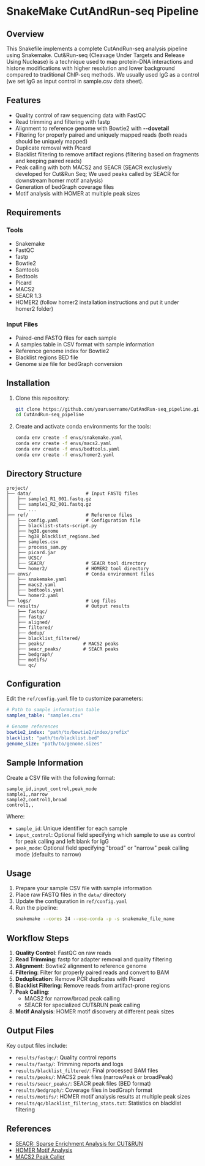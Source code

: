 # SnakeMake CutAndRun-seq Pipeline

## Overview

This Snakefile implements a complete CutAndRun-seq analysis pipeline using Snakemake. Cut&Run-seq (Cleavage Under Targets and Release Using Nuclease) is a technique used to map protein-DNA interactions and histone modifications with higher resolution and lower background compared to traditional ChIP-seq methods. We usually used IgG as a control (we set IgG as input control in sample.csv data sheet).

## Features

- Quality control of raw sequencing data with FastQC
- Read trimming and filtering with fastp
- Alignment to reference genome with Bowtie2 with **--dovetail**
- Filtering for properly paired and uniquely mapped reads (both reads should be uniquely mapped) 
- Duplicate removal with Picard
- Blacklist filtering to remove artifact regions (filtering based on fragments and keeping paired reads)
- Peak calling with both MACS2 and SEACR (SEACR exclusively developed for Cut&Run Seq; We used peaks called by SEACR for downstream homer motif analysis)
- Generation of bedGraph coverage files
- Motif analysis with HOMER at multiple peak sizes

## Requirements

### Tools
- Snakemake
- FastQC
- fastp
- Bowtie2
- Samtools
- Bedtools
- Picard
- MACS2
- SEACR 1.3
- HOMER2 (follow homer2 installation instructions and put it under homer2 folder)

### Input Files
- Paired-end FASTQ files for each sample
- A samples table in CSV format with sample information
- Reference genome index for Bowtie2
- Blacklist regions BED file
- Genome size file for bedGraph conversion

## Installation

1. Clone this repository:
   ```bash
   git clone https://github.com/yourusername/CutAndRun-seq_pipeline.git
   cd CutAndRun-seq_pipeline
   ```

2. Create and activate conda environments for the tools:
   ```bash
   conda env create -f envs/snakemake.yaml
   conda env create -f envs/macs2.yaml
   conda env create -f envs/bedtools.yaml
   conda env create -f envs/homer2.yaml
   ```

## Directory Structure

```
project/
├── data/                    # Input FASTQ files
│   ├── sample1_R1_001.fastq.gz
│   ├── sample1_R2_001.fastq.gz
│   └── ...
├── ref/                     # Reference files
│   ├── config.yaml          # Configuration file
│   ├── blacklist-stats-script.py
│   ├── hg38.genome
│   ├── hg38_blacklist_regions.bed
│   ├── samples.csv
│   ├── process_sam.py
│   ├── picard.jar
│   ├── UCSC/
│   ├── SEACR/               # SEACR tool directory
│   └── homer2/              # HOMER2 tool directory
├── envs/                    # Conda environment files
│   ├── snakemake.yaml                 
│   ├── macs2.yaml
│   ├── bedtools.yaml
│   └── homer2.yaml
├── logs/                    # Log files
└── results/                 # Output results
    ├── fastqc/
    ├── fastp/
    ├── aligned/
    ├── filtered/
    ├── dedup/
    ├── blacklist_filtered/
    ├── peaks/              # MACS2 peaks
    ├── seacr_peaks/        # SEACR peaks
    ├── bedgraph/
    ├── motifs/
    └── qc/
```

## Configuration

Edit the `ref/config.yaml` file to customize parameters:

```yaml
# Path to sample information table
samples_table: "samples.csv"

# Genome references
bowtie2_index: "path/to/bowtie2/index/prefix"
blacklist: "path/to/blacklist.bed"
genome_size: "path/to/genome.sizes"
```

## Sample Information

Create a CSV file with the following format:

```csv
sample_id,input_control,peak_mode
sample1,,narrow
sample2,control1,broad
control1,,
```

Where:
- `sample_id`: Unique identifier for each sample
- `input_control`: Optional field specifying which sample to use as control for peak calling and left blank for IgG
- `peak_mode`: Optional field specifying "broad" or "narrow" peak calling mode (defaults to narrow)

## Usage

1. Prepare your sample CSV file with sample information
2. Place raw FASTQ files in the `data/` directory
3. Update the configuration in `ref/config.yaml`
4. Run the pipeline:
   ```bash
   snakemake --cores 24 --use-conda -p -s snakemake_file_name
   ```

## Workflow Steps

1. **Quality Control**: FastQC on raw reads
2. **Read Trimming**: fastp for adapter removal and quality filtering
3. **Alignment**: Bowtie2 alignment to reference genome
4. **Filtering**: Filter for properly paired reads and convert to BAM
5. **Deduplication**: Remove PCR duplicates with Picard
6. **Blacklist Filtering**: Remove reads from artifact-prone regions
7. **Peak Calling**:
   - MACS2 for narrow/broad peak calling
   - SEACR for specialized CUT&RUN peak calling
8. **Motif Analysis**: HOMER motif discovery at different peak sizes

## Output Files

Key output files include:

- `results/fastqc/`: Quality control reports
- `results/fastp/`: Trimming reports and logs
- `results/blacklist_filtered/`: Final processed BAM files
- `results/peaks/`: MACS2 peak files (narrowPeak or broadPeak)
- `results/seacr_peaks/`: SEACR peak files (BED format)
- `results/bedgraph/`: Coverage files in bedGraph format
- `results/motifs/`: HOMER motif analysis results at multiple peak sizes
- `results/qc/blacklist_filtering_stats.txt`: Statistics on blacklist filtering

## References

- [SEACR: Sparse Enrichment Analysis for CUT&RUN](https://github.com/FredHutch/SEACR)
- [HOMER Motif Analysis](http://homer.ucsd.edu/homer/motif/)
- [MACS2 Peak Caller]([https://github.com/macs3-project/MACS](https://hbctraining.github.io/Intro-to-ChIPseq/lessons/05_peak_calling_macs.html))
